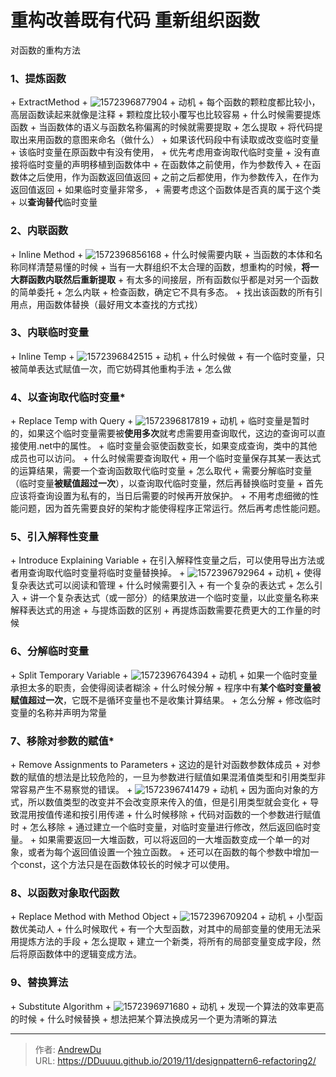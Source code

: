 # 重构改善既有代码 重新组织函数


对函数的重构方法

### 1、提炼函数 

&#43; ExtractMethod
  &#43; ![1572396877904](/designpattern/1572396877904.png)
&#43; 动机
  &#43; 每个函数的颗粒度都比较小，高层函数读起来就像是注释
  &#43; 颗粒度比较小覆写也比较容易
&#43; 什么时候需要提炼函数
  &#43; 当函数体的语义与函数名称偏离的时候就需要提取
&#43; 怎么提取
  &#43; 将代码提取出来用函数的意图来命名（做什么）
  &#43; 如果该代码段中有读取或改变临时变量
    &#43; 该临时变量在原函数中有没有使用，
      &#43; 优先考虑用查询取代临时变量
      &#43; 没有直接将临时变量的声明移植到函数体中
      &#43; 在函数体之前使用，作为参数传入
      &#43; 在函数体之后使用，作为函数返回值返回
      &#43; 之前之后都使用，作为参数传入，在作为返回值返回
  &#43; 如果临时变量非常多，
    &#43; 需要考虑这个函数体是否真的属于这个类
    &#43; 以**查询替代**临时变量

### 2、内联函数

&#43; Inline Method
  &#43; ![1572396856168](/designpattern/1572396856168.png)
&#43; 什么时候需要内联
  &#43; 当函数的本体和名称同样清楚易懂的时候
  &#43; 当有一大群组织不太合理的函数，想重构的时候，**将一大群函数内联然后重新提取**
  &#43; 有太多的间接层，所有函数似乎都是对另一个函数的简单委托
&#43; 怎么内联
  &#43; 检查函数，确定它不具有多态。
  &#43; 找出该函数的所有引用点，用函数体替换（最好用文本查找的方式找）

### 3、内联临时变量

&#43; Inline Temp
  &#43; ![1572396842515](/designpattern/1572396842515.png)
&#43; 动机
&#43; 什么时候做
  &#43; 有一个临时变量，只被简单表达式赋值一次，而它妨碍其他重构手法
&#43; 怎么做

### 4、以查询取代临时变量*

&#43; Replace Temp with Query
  &#43; ![1572396817819](/designpattern/1572396817819.png)
&#43; 动机
  &#43; 临时变量是暂时的，如果这个临时变量需要被**使用多次**就考虑需要用查询取代，这边的查询可以直接使用.net中的属性。
  &#43; 临时变量会驱使函数变长，如果变成查询，类中的其他成员也可以访问。
&#43; 什么时候需要查询取代
  &#43; 用一个临时变量保存其某一表达式的运算结果，需要一个查询函数取代临时变量
&#43; 怎么取代
  &#43; 需要分解临时变量（临时变量**被赋值超过一次**），以查询取代临时变量，然后再替换临时变量
  &#43; 首先应该将查询设置为私有的，当日后需要的时候再开放保护。
  &#43; 不用考虑细微的性能问题，因为首先需要良好的架构才能使得程序正常运行。然后再考虑性能问题。

### 5、引入解释性变量

&#43; Introduce Explaining Variable
  &#43; 在引入解释性变量之后，可以使用导出方法或者用查询取代临时变量将临时变量替换掉。
  &#43; ![1572396792964](/designpattern/1572396792964.png)
&#43; 动机
  &#43; 使得复杂表达式可以阅读和管理
&#43; 什么时候需要引入
  &#43; 有一个复杂的表达式
&#43; 怎么引入
  &#43; 讲一个复杂表达式（或一部分）的结果放进一个临时变量，以此变量名称来解释表达式的用途
&#43; 与提炼函数的区别
  &#43; 再提炼函数需要花费更大的工作量的时候

### 6、分解临时变量

&#43; Split Temporary Variable
  &#43; ![1572396764394](/designpattern/1572396764394.png)
&#43; 动机
  &#43; 如果一个临时变量承担太多的职责，会使得阅读者糊涂
&#43; 什么时候分解
  &#43; 程序中有**某个临时变量被赋值超过一次**，它既不是循环变量也不是收集计算结果。
&#43; 怎么分解
  &#43; 修改临时变量的名称并声明为常量

### 7、移除对参数的赋值*

&#43; Remove Assignments to Parameters
  &#43; 这边的是针对函数参数体成员
  &#43; 对参数的赋值的想法是比较危险的，一旦为参数进行赋值如果混淆值类型和引用类型非常容易产生不易察觉的错误。
  &#43; ![1572396741479](/designpattern/1572396741479.png)
&#43; 动机
  &#43; 因为面向对象的方式，所以数值类型的改变并不会改变原来传入的值，但是引用类型就会变化
  &#43; 导致混用按值传递和按引用传递
&#43; 什么时候移除
  &#43; 代码对函数的一个参数进行赋值时
&#43; 怎么移除
  &#43; 通过建立一个临时变量，对临时变量进行修改，然后返回临时变量。
  &#43; 如果需要返回一大堆函数，可以将返回的一大堆函数变成一个单一的对象，或者为每个返回值设置一个独立函数。
  &#43; 还可以在函数的每个参数中增加一个const，这个方法只是在函数体较长的时候才可以使用。

### 8、以函数对象取代函数

&#43; Replace Method with Method Object
  &#43; ![1572396709204](/designpattern/1572396709204.png)
&#43; 动机
  &#43; 小型函数优美动人
&#43; 什么时候取代
  &#43; 有一个大型函数，对其中的局部变量的使用无法采用提炼方法的手段
&#43; 怎么提取
  &#43; 建立一个新类，将所有的局部变量变成字段，然后将原函数体中的逻辑变成方法。

### 9、替换算法

&#43; Substitute Algorithm
  &#43; ![1572396971680](/designpattern/1572396971680.png)
&#43; 动机
  &#43; 发现一个算法的效率更高的时候
&#43; 什么时候替换
  &#43; 想法把某个算法换成另一个更为清晰的算法


---

> 作者: [AndrewDu](https://github.com/DDuuuu)  
> URL: https://DDuuuu.github.io/2019/11/designpattern6-refactoring2/  

